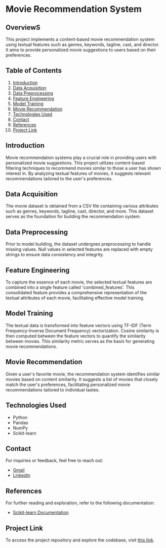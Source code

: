# Movie Recommendation System 
## OverviewS

This project implements a content-based movie recommendation system using textual features such as genres, keywords, tagline, cast, and director. It aims to provide personalized movie suggestions to users based on their preferences.

## Table of Contents

1. [Introduction](#introduction)
2. [Data Acquisition](#data-acquisition)
3. [Data Preprocessing](#data-preprocessing)
4. [Feature Engineering](#feature-engineering)
5. [Model Training](#model-training)
6. [Movie Recommendation](#movie-recommendation)
7. [Technologies Used](#technologies-used)
8. [Contact](#contact)
9. [References](#references)
10. [Project Link](#project-link)

## Introduction

Movie recommendation systems play a crucial role in providing users with personalized movie suggestions. This project utilizes content-based filtering techniques to recommend movies similar to those a user has shown interest in. By analyzing textual features of movies, it suggests relevant recommendations tailored to the user's preferences.

## Data Acquisition

The movie dataset is obtained from a CSV file containing various attributes such as genres, keywords, tagline, cast, director, and more. This dataset serves as the foundation for building the recommendation system.

## Data Preprocessing

Prior to model building, the dataset undergoes preprocessing to handle missing values. Null values in selected features are replaced with empty strings to ensure data consistency and integrity.

## Feature Engineering

To capture the essence of each movie, the selected textual features are combined into a single feature called 'combined_features'. This consolidated feature provides a comprehensive representation of the textual attributes of each movie, facilitating effective model training.

## Model Training

The textual data is transformed into feature vectors using TF-IDF (Term Frequency-Inverse Document Frequency) vectorization. Cosine similarity is then computed between the feature vectors to quantify the similarity between movies. This similarity metric serves as the basis for generating movie recommendations.

## Movie Recommendation

Given a user's favorite movie, the recommendation system identifies similar movies based on content similarity. It suggests a list of movies that closely match the user's preferences, facilitating personalized movie recommendations tailored to individual tastes.

## Technologies Used

- Python
- Pandas
- NumPy
- Scikit-learn

## Contact

For inquiries or feedback, feel free to reach out:
- [Gmail](mailto:mr.muadrahman@gmail.com)
- [LinkedIn](https://www.linkedin.com/in/muadrahman/)

## References

For further reading and exploration, refer to the following documentation:

- [Scikit-learn Documentation](https://scikit-learn.org/stable/)

## Project Link

To access the project repository and explore the codebase, visit [this link](https://github.com/muadrahman/Movie-Recommendation).